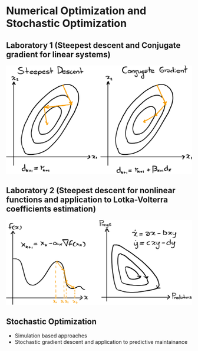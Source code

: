 # Numerical Optimization and Stochastic Optimization

## Laboratory 1 (Steepest descent and Conjugate gradient for linear systems)
  
![](lab1.svg)

## Laboratory 2 (Steepest descent for nonlinear functions and application to Lotka-Volterra coefficients estimation)

![](lab2.svg)

## Stochastic Optimization
  * Simulation based approaches
  * Stochastic gradient descent and application to predictive maintainance

